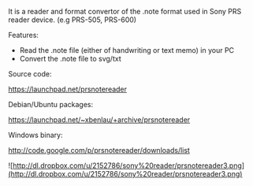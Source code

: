 It is a reader and format convertor of the .note format used in Sony PRS reader device. (e.g PRS-505, PRS-600)

Features:
  * Read the .note file (either of handwriting or text memo) in your PC
  * Convert the .note file to svg/txt

Source code:

https://launchpad.net/prsnotereader

Debian/Ubuntu packages:

https://launchpad.net/~xbenlau/+archive/prsnotereader

Windows binary:

http://code.google.com/p/prsnotereader/downloads/list

![http://dl.dropbox.com/u/2152786/sony%20reader/prsnotereader3.png](http://dl.dropbox.com/u/2152786/sony%20reader/prsnotereader3.png)